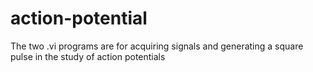 # action-potential
The two .vi programs are for acquiring signals and generating a square pulse in the study of action potentials
